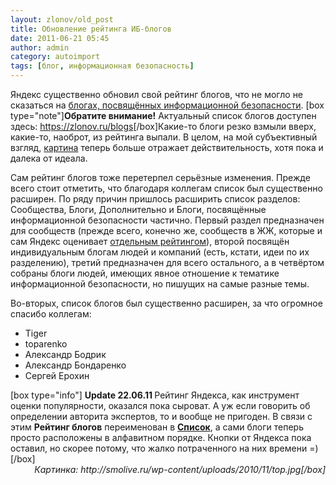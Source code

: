 ```yaml
---
layout: zlonov/old_post
title: Обновление рейтинга ИБ-блогов
date: 2011-06-21 05:45
author: admin
category: autoimport
tags: [блог, информационная безопасность]
---
```

Яндекс существенно обновил свой рейтинг блогов, что не могло не сказаться на <a href="https://zlonov.ru/%D0%B1%D0%BB%D0%BE%D0%B3%D0%B8/">блогах, посвящённых информационной безопасности</a>.
[box type="note"]<strong>Обратите внимание!</strong> Актуальный список блогов доступен здесь: <a href="/blogs">https://zlonov.ru/blogs</a>[/box]Какие-то блоги резко взмыли вверх, какие-то, наоброт, из рейтинга выпали. В целом, на мой субъективный взгляд, <a href="https://zlonov.ru/%D0%B1%D0%BB%D0%BE%D0%B3%D0%B8/">картина</a> теперь больше отражает действительность, хотя пока и далека от идеала.

Сам рейтинг блогов тоже перетерпел серьёзные изменения. Прежде всего стоит отметить, что благодаря коллегам список был существенно расширен. По ряду причин пришлось расширить список разделов: Сообщества, Блоги, Дополнительно и Блоги, посвящённые информационной безопасности частично. Первый раздел предназначен для сообществ (прежде всего, конечно же, сообществ в ЖЖ, которые и сам Яндекс оценивает <a href="http://blogs.yandex.ru/top/com/">отдельным рейтингом</a>), второй посвящён индивидуальным блогам людей и компаний (есть, кстати, идеи по их разделению), третий предназначен для всего остального, а в четвёртом собраны блоги людей, имеющих явное отношение к тематике информационной безопасности, но пишущих на самые разные темы.

Во-вторых, список блогов был существенно расширен, за что огромное спасибо коллегам:
<ul>
	<li>Tiger</li>
	<li>toparenko</li>
	<li>Александр Бодрик</li>
	<li>Александр Бондаренко</li>
	<li>Сергей Ерохин</li>
</ul>
[box type="info"] <b>Update 22.06.11 </b>Рейтинг Яндекса, как инструмент оценки популярности, оказался пока сыроват. А уж если говорить об определении авторита экспертов, то и вообще не пригоден. В связи с этим <b>Рейтинг блогов</b> переименован в <b><a href="https://zlonov.ru/%D0%B1%D0%BB%D0%BE%D0%B3%D0%B8/">Список</a></b>, а сами блоги теперь просто расположены в алфавитном порядке. Кнопки от Яндекса пока оставил, но скорее потому, что жалко потраченного на них времени =) [/box]
<div style="text-align: right;"><i>Картинка: http://smolive.ru/wp-content/uploads/2010/11/top.jpg[/box]</i></div>
